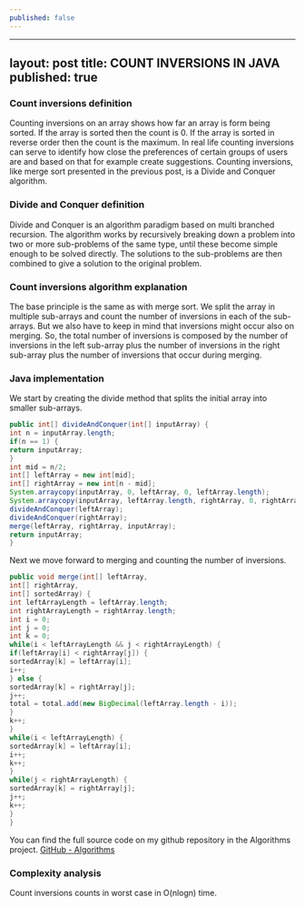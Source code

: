 ```yaml
---
published: false
---
```


---
layout: post
title: COUNT INVERSIONS IN JAVA
published: true
---

### Count inversions definition
Counting inversions on an array shows how far an array is form being sorted. If the array is sorted then the count is 0. If the array is sorted in reverse order then the count is the maximum.
In real life counting inversions can serve to identify how close the preferences of certain groups of users are and based on that for example create suggestions.
Counting inversions, like merge sort presented in the previous post, is a Divide and Conquer algorithm.

### Divide and Conquer definition
Divide and Conquer is an algorithm paradigm based on multi branched recursion. The algorithm works by recursively breaking down a problem into two or more sub-problems of the same type, until these become simple enough to be solved directly. The solutions to the sub-problems are then combined to give a solution to the original problem.

### Count inversions algorithm explanation
The base principle is the same as with merge sort. We split the array in multiple sub-arrays and count the number of inversions in each of the sub-arrays. But we also have to keep in mind that inversions might occur also on merging. So, the total number of inversions is composed by the number of inversions in the left sub-array plus the number of inversions in the right sub-array plus the number of inversions that occur during merging.

### Java implementation
We start by creating the divide method that splits the initial array into smaller sub-arrays.

``` java
public int[] divideAndConquer(int[] inputArray) {
int n = inputArray.length;
if(n == 1) {
return inputArray;
}
int mid = n/2;
int[] leftArray = new int[mid];
int[] rightArray = new int[n - mid];
System.arraycopy(inputArray, 0, leftArray, 0, leftArray.length);
System.arraycopy(inputArray, leftArray.length, rightArray, 0, rightArray.length);
divideAndConquer(leftArray);
divideAndConquer(rightArray);
merge(leftArray, rightArray, inputArray);
return inputArray;
}
```

Next we move forward to merging and counting the number of inversions.

``` java
public void merge(int[] leftArray,
int[] rightArray,
int[] sortedArray) {
int leftArrayLength = leftArray.length;
int rightArrayLength = rightArray.length;
int i = 0;
int j = 0;
int k = 0;
while(i < leftArrayLength && j < rightArrayLength) {
if(leftArray[i] < rightArray[j]) {
sortedArray[k] = leftArray[i];
i++;
} else {
sortedArray[k] = rightArray[j];
j++;
total = total.add(new BigDecimal(leftArray.length - i));
}
k++;
}
while(i < leftArrayLength) {
sortedArray[k] = leftArray[i];
i++;
k++;
}
while(j < rightArrayLength) {
sortedArray[k] = rightArray[j];
j++;
k++;
}
}
```

You can find the full source code on my github repository in the Algorithms project.
<a href="https://github.com/andreivisan/Algorithms">GitHub - Algorithms</a>

### Complexity analysis
Count inversions counts in worst case in O(nlogn) time.
